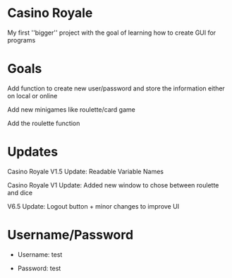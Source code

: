 # Casino Royale

My first ''bigger'' project with the goal of learning how to create GUI for programs

# Goals

Add function to create new user/password and store the information either on local or online

Add new minigames like roulette/card game

Add the roulette function

# Updates

Casino Royale V1.5 Update: Readable Variable Names

Casino Royale V1 Update: Added new window to chose between roulette and dice

V6.5 Update: Logout button + minor changes to improve UI

# Username/Password

* Username: test

* Password: test
